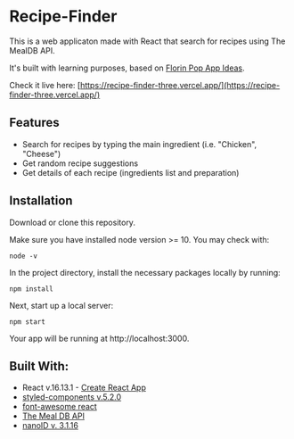 # Recipe-Finder
This is a web applicaton made with React that search for recipes using The MealDB API.

It's built with learning purposes, based on [Florin Pop App Ideas](https://github.com/florinpop17/app-ideas).

Check it live here: [https://recipe-finder-three.vercel.app/](https://recipe-finder-three.vercel.app/)

## Features
- Search for recipes by typing the main ingredient (i.e. "Chicken", "Cheese")
- Get random recipe suggestions
- Get details of each recipe (ingredients list and preparation)  

## Installation
Download or clone this repository.

Make sure you have installed node version >= 10. You may check with: 

```node -v```

In the project directory, install the necessary packages locally by running:

```npm install```

Next, start up a local server:

```npm start```

Your app will be running at http://localhost:3000.

## Built With:
- React v.16.13.1 - [Create React App](https://github.com/facebook/create-react-app)
- [styled-components v.5.2.0](https://styled-components.com/)
- [font-awesome react](https://fontawesome.com/how-to-use/on-the-web/using-with/react)
- [The Meal DB API](https://www.themealdb.com/api.php)
- [nanoID v. 3.1.16](https://www.npmjs.com/package/nanoid)
